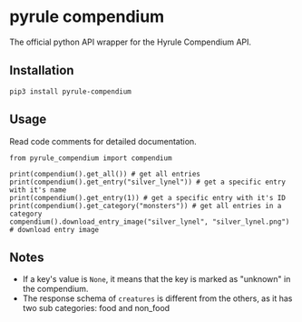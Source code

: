 # pyrule compendium
The official python API wrapper for the Hyrule Compendium API.

## Installation

    pip3 install pyrule-compendium

## Usage
Read code comments for detailed documentation.

    from pyrule_compendium import compendium

    print(compendium().get_all()) # get all entries
    print(compendium().get_entry("silver_lynel")) # get a specific entry with it's name
    print(compendium().get_entry(1)) # get a specific entry with it's ID
    print(compendium().get_category("monsters")) # get all entries in a category
    compendium().download_entry_image("silver_lynel", "silver_lynel.png") # download entry image

## Notes
* If a key's value is `None`, it means that the key is marked as "unknown" in the compendium.
* The response schema of `creatures` is different from the others, as it has two sub categories: food and non_food
